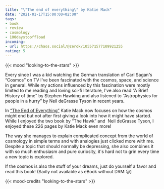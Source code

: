 ```yaml
---
title: "\"The end of everything\" by Katie Mack"
date: "2021-01-17T15:00:00+02:00"
tags:
- book
- review
- cosmology
- 100daystooffload
incoming:
- url: https://chaos.social/@zerok/105571577109921255
rating: 5
---
```


{{< mood "looking-to-the-stars" >}}

Every since I was a kid watching the German translation of Carl Sagan's “Cosmos” on TV I've been fascinated with the cosmos, space, and science in general. While my actions influenced by this fascination were mostly limited to me reading and loving sci-fi literature, I've also read “A Brief History of time” by Stephen Hawking and also listened to “Astrophysics for people in a hurry” by Neil deGrasse Tyson in recent years. 

In [“The End of Everything”](https://www.simonandschuster.com/books/The-End-of-Everything/Katie-Mack/9781982103545) Katie Mack now focuses on how the cosmos might end but not after first giving a look into how it might have started. While I enjoyed the two book by “The Hawk” and   Neil deGrasse Tyson, I enjoyed these 226 pages by Katie Mack even more!

The way she manages to explain complicated concept from the world of cosmology in simple terms and with analogies just clicked more with me. Despite a topic that should normally be depressing, she also combines it with so much enthusiasm and pure curiosity, it's hard not to grin every time a new topic is explored.

If the cosmos is also the stuff of your dreams, just do yourself a favor and read this book! (Sadly not available as eBook without DRM 😑)

{{< mood-credits "looking-to-the-stars" >}}

